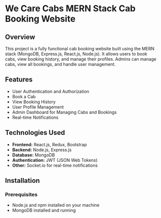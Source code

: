 # We Care Cabs MERN Stack Cab Booking Website

## Overview

This project is a fully functional cab booking website built using the MERN stack (MongoDB, Express.js, React.js, Node.js). It allows users to book cabs, view booking history, and manage their profiles. Admins can manage cabs, view all bookings, and handle user management.

## Features

- User Authentication and Authorization
- Book a Cab
- View Booking History
- User Profile Management
- Admin Dashboard for Managing Cabs and Bookings
- Real-time Notifications

## Technologies Used

- **Frontend:** React.js, Redux, Bootstrap
- **Backend:** Node.js, Express.js
- **Database:** MongoDB
- **Authentication:** JWT (JSON Web Tokens)
- **Other:** Socket.io for real-time notifications

## Installation

### Prerequisites

- Node.js and npm installed on your machine
- MongoDB installed and running
